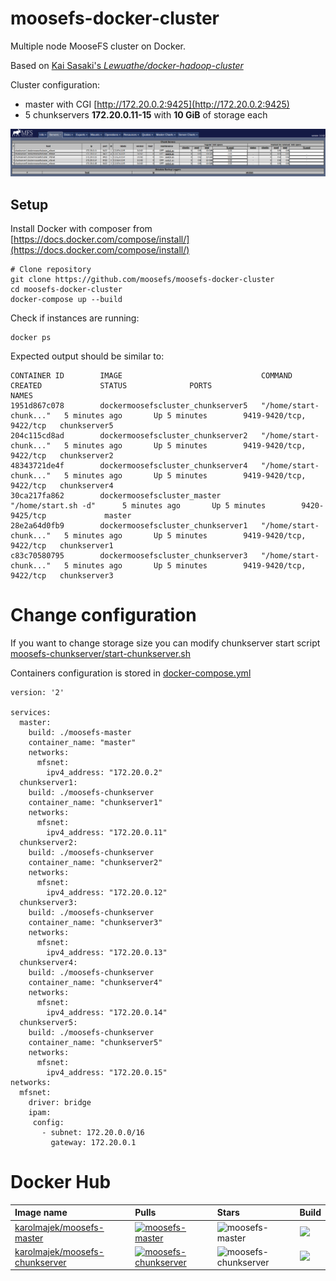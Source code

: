 # moosefs-docker-cluster
Multiple node MooseFS cluster on Docker.

Based on [Kai Sasaki's *Lewuathe/docker-hadoop-cluster*](https://github.com/Lewuathe/docker-hadoop-cluster)

Cluster configuration:
- master with CGI [http://172.20.0.2:9425](http://172.20.0.2:9425)
- 5 chunkservers **172.20.0.11-15** with **10 GiB** of storage each

![MooseFS CGI](images/cgi.png)

## Setup

Install Docker with composer from [https://docs.docker.com/compose/install/](https://docs.docker.com/compose/install/)

```
# Clone repository
git clone https://github.com/moosefs/moosefs-docker-cluster
cd moosefs-docker-cluster
docker-compose up --build
```

Check if instances are running:

```
docker ps
```
Expected output should be similar to:
```
CONTAINER ID        IMAGE                               COMMAND                  CREATED             STATUS              PORTS                     NAMES
1951d867c078        dockermoosefscluster_chunkserver5   "/home/start-chunk..."   5 minutes ago       Up 5 minutes        9419-9420/tcp, 9422/tcp   chunkserver5
204c115cd8ad        dockermoosefscluster_chunkserver2   "/home/start-chunk..."   5 minutes ago       Up 5 minutes        9419-9420/tcp, 9422/tcp   chunkserver2
48343721de4f        dockermoosefscluster_chunkserver4   "/home/start-chunk..."   5 minutes ago       Up 5 minutes        9419-9420/tcp, 9422/tcp   chunkserver4
30ca217fa862        dockermoosefscluster_master         "/home/start.sh -d"      5 minutes ago       Up 5 minutes        9420-9425/tcp             master
28e2a64d0fb9        dockermoosefscluster_chunkserver1   "/home/start-chunk..."   5 minutes ago       Up 5 minutes        9419-9420/tcp, 9422/tcp   chunkserver1
c83c70580795        dockermoosefscluster_chunkserver3   "/home/start-chunk..."   5 minutes ago       Up 5 minutes        9419-9420/tcp, 9422/tcp   chunkserver3
```

# Change configuration

If you want to change storage size you can modify chunkserver start script [moosefs-chunkserver/start-chunkserver.sh](https://github.com/moosefs/moosefs-docker-cluster/blob/master/moosefs-chunkserver/start-chunkserver.sh)

Containers configuration is stored in [docker-compose.yml](https://github.com/moosefs/moosefs-docker-cluster/blob/master/docker-compose.yml)
```
version: '2'

services:
  master:
    build: ./moosefs-master
    container_name: "master"
    networks:
      mfsnet:
        ipv4_address: "172.20.0.2"
  chunkserver1:
    build: ./moosefs-chunkserver
    container_name: "chunkserver1"
    networks:
      mfsnet:
        ipv4_address: "172.20.0.11"
  chunkserver2:
    build: ./moosefs-chunkserver
    container_name: "chunkserver2"
    networks:
      mfsnet:
        ipv4_address: "172.20.0.12"
  chunkserver3:
    build: ./moosefs-chunkserver
    container_name: "chunkserver3"
    networks:
      mfsnet:
        ipv4_address: "172.20.0.13"
  chunkserver4:
    build: ./moosefs-chunkserver
    container_name: "chunkserver4"
    networks:
      mfsnet:
        ipv4_address: "172.20.0.14"
  chunkserver5:
    build: ./moosefs-chunkserver
    container_name: "chunkserver5"
    networks:
      mfsnet:
        ipv4_address: "172.20.0.15"
networks:
  mfsnet:
    driver: bridge
    ipam:
     config:
       - subnet: 172.20.0.0/16
         gateway: 172.20.0.1

```

# Docker Hub

| Image name | Pulls | Stars | Build |
|:-----|:-----|:-----|:-----|
| [karolmajek/moosefs-master](https://hub.docker.com/r/karolmajek/moosefs-master/) | [![moosefs-master](https://img.shields.io/docker/pulls/karolmajek/moosefs-master.svg)](https://hub.docker.com/r/karolmajek/moosefs-master/) | ![moosefs-master](https://img.shields.io/docker/stars/karolmajek/moosefs-master.svg) | ![](https://img.shields.io/docker/build/karolmajek/moosefs-master.svg) |
| [karolmajek/moosefs-chunkserver](https://hub.docker.com/r/karolmajek/moosefs-chunkserver/)  | [![moosefs-chunkserver](https://img.shields.io/docker/pulls/karolmajek/moosefs-chunkserver.svg)](https://hub.docker.com/r/karolmajek/moosefs-chunkserver/)    | ![moosefs-chunkserver](https://img.shields.io/docker/stars/karolmajek/moosefs-chunkserver.svg)  | ![](https://img.shields.io/docker/build/karolmajek/moosefs-chunkserver.svg) |
